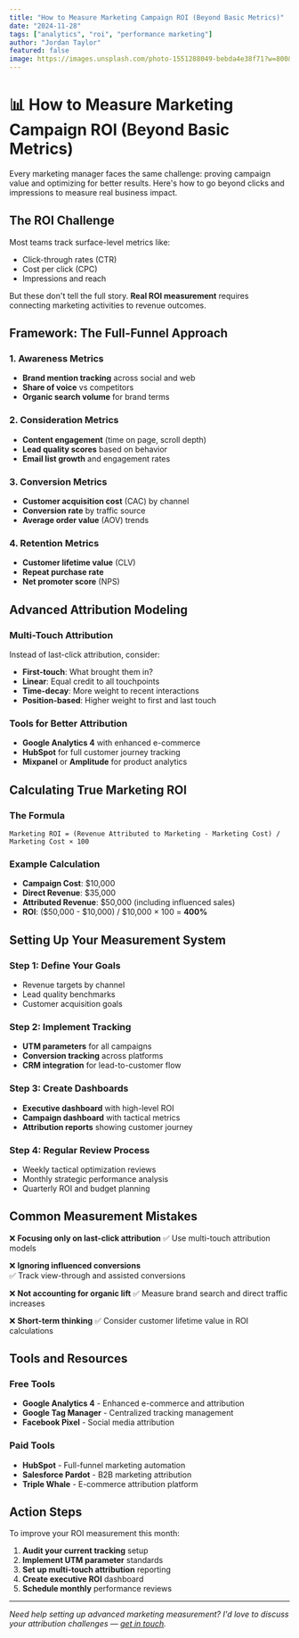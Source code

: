```yaml
---
title: "How to Measure Marketing Campaign ROI (Beyond Basic Metrics)"
date: "2024-11-28"
tags: ["analytics", "roi", "performance marketing"]
author: "Jordan Taylor"
featured: false
image: https://images.unsplash.com/photo-1551288049-bebda4e38f71?w=800&h=500&fit=crop
---
```


# 📊 How to Measure Marketing Campaign ROI (Beyond Basic Metrics)

Every marketing manager faces the same challenge: proving campaign value and optimizing for better results. Here's how to go beyond clicks and impressions to measure real business impact.

## The ROI Challenge

Most teams track surface-level metrics like:
- Click-through rates (CTR)
- Cost per click (CPC)  
- Impressions and reach

But these don't tell the full story. **Real ROI measurement** requires connecting marketing activities to revenue outcomes.

## Framework: The Full-Funnel Approach

### 1. Awareness Metrics
- **Brand mention tracking** across social and web
- **Share of voice** vs competitors
- **Organic search volume** for brand terms

### 2. Consideration Metrics  
- **Content engagement** (time on page, scroll depth)
- **Lead quality scores** based on behavior
- **Email list growth** and engagement rates

### 3. Conversion Metrics
- **Customer acquisition cost** (CAC) by channel
- **Conversion rate** by traffic source
- **Average order value** (AOV) trends

### 4. Retention Metrics
- **Customer lifetime value** (CLV)
- **Repeat purchase rate**
- **Net promoter score** (NPS)

## Advanced Attribution Modeling

### Multi-Touch Attribution
Instead of last-click attribution, consider:
- **First-touch**: What brought them in?
- **Linear**: Equal credit to all touchpoints
- **Time-decay**: More weight to recent interactions
- **Position-based**: Higher weight to first and last touch

### Tools for Better Attribution
- **Google Analytics 4** with enhanced e-commerce
- **HubSpot** for full customer journey tracking
- **Mixpanel** or **Amplitude** for product analytics

## Calculating True Marketing ROI

### The Formula
```
Marketing ROI = (Revenue Attributed to Marketing - Marketing Cost) / Marketing Cost × 100
```

### Example Calculation
- **Campaign Cost**: $10,000
- **Direct Revenue**: $35,000  
- **Attributed Revenue**: $50,000 (including influenced sales)
- **ROI**: ($50,000 - $10,000) / $10,000 × 100 = **400%**

## Setting Up Your Measurement System

### Step 1: Define Your Goals
- Revenue targets by channel
- Lead quality benchmarks
- Customer acquisition goals

### Step 2: Implement Tracking
- **UTM parameters** for all campaigns
- **Conversion tracking** across platforms
- **CRM integration** for lead-to-customer flow

### Step 3: Create Dashboards
- **Executive dashboard** with high-level ROI
- **Campaign dashboard** with tactical metrics
- **Attribution reports** showing customer journey

### Step 4: Regular Review Process
- Weekly tactical optimization reviews
- Monthly strategic performance analysis
- Quarterly ROI and budget planning

## Common Measurement Mistakes

❌ **Focusing only on last-click attribution**
✅ Use multi-touch attribution models

❌ **Ignoring influenced conversions**  
✅ Track view-through and assisted conversions

❌ **Not accounting for organic lift**
✅ Measure brand search and direct traffic increases

❌ **Short-term thinking**
✅ Consider customer lifetime value in ROI calculations

## Tools and Resources

### Free Tools
- **Google Analytics 4** - Enhanced e-commerce and attribution
- **Google Tag Manager** - Centralized tracking management
- **Facebook Pixel** - Social media attribution

### Paid Tools
- **HubSpot** - Full-funnel marketing automation
- **Salesforce Pardot** - B2B marketing attribution  
- **Triple Whale** - E-commerce attribution platform

## Action Steps

To improve your ROI measurement this month:

1. **Audit your current tracking** setup
2. **Implement UTM parameter** standards
3. **Set up multi-touch attribution** reporting
4. **Create executive ROI** dashboard
5. **Schedule monthly** performance reviews

---

*Need help setting up advanced marketing measurement? I'd love to discuss your attribution challenges — [get in touch](mailto:jordan.taylor@example.com).*